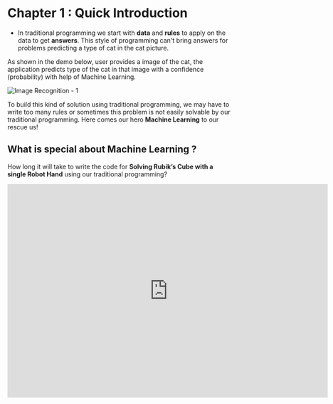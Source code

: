# Chapter 1 : Quick Introduction

- In traditional programming we start with **data** and **rules** to apply on the data to get **answers**. This style of programming can't bring answers for problems predicting a type of cat in the cat picture.

As shown in the demo below, user provides a image of the cat, the application predicts type of the cat in that image with a confidence (probability) with help of Machine Learning.

![Image Recognition - 1 ](img/1/img-rec-1.mov.webm.gif)

To build this kind of solution using traditional programming, we may have to write too many rules or sometimes this problem is not easily solvable by our traditional programming. Here comes our hero **Machine Learning** to our rescue us!


## What is special about Machine Learning ?

How long it will take to write the code for **Solving Rubik’s Cube with a single Robot Hand** using our traditional programming? 

<iframe width="720" height="480" src="https://www.youtube.com/embed/kVmp0uGtShk" title="YouTube video player" frameborder="0" allow="accelerometer; autoplay; clipboard-write; encrypted-media; gyroscope; picture-in-picture" allowfullscreen></iframe>



